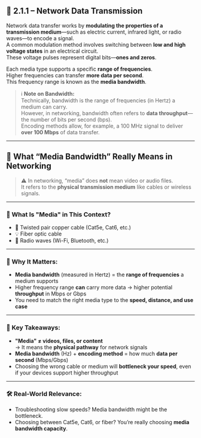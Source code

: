 ## 📡 2.1.1 – Network Data Transmission

Network data transfer works by **modulating the properties of a transmission medium**—such as electric current, infrared light, or radio waves—to encode a signal.  
A common modulation method involves switching between **low and high voltage states** in an electrical circuit.  
These voltage pulses represent digital bits—**ones and zeros**.

Each media type supports a specific **range of frequencies**.  
Higher frequencies can transfer **more data per second**.  
This frequency range is known as the **media bandwidth**.

> ℹ️ **Note on Bandwidth:**  
> Technically, bandwidth is the range of frequencies (in Hertz) a medium can carry.  
> However, in networking, bandwidth often refers to **data throughput**—the number of bits per second (bps).  
> Encoding methods allow, for example, a 100 MHz signal to deliver **over 100 Mbps** of data transfer.


---
## 🧠 What “Media Bandwidth” Really Means in Networking

> ⚠️ In networking, “media” does **not** mean video or audio files.  
> It refers to the **physical transmission medium** like cables or wireless signals.

---

### 📡 What Is "Media" in This Context?
- 🧵 Twisted pair copper cable (Cat5e, Cat6, etc.)
- 💡 Fiber optic cable
- 📡 Radio waves (Wi-Fi, Bluetooth, etc.)

---

### 🎯 Why It Matters:
- **Media bandwidth** (measured in Hertz) = the **range of frequencies** a medium supports  
- Higher frequency range **can** carry more data → higher potential **throughput** in Mbps or Gbps
- You need to match the right media type to the **speed, distance, and use case**

---

### 📌 Key Takeaways:
- **"Media" ≠ videos, files, or content**  
  → It means the **physical pathway** for network signals  
- **Media bandwidth** (Hz) + **encoding method** = how much **data per second** (Mbps/Gbps)
- Choosing the wrong cable or medium will **bottleneck your speed**, even if your devices support higher throughput

---

### 🛠️ Real-World Relevance:
- Troubleshooting slow speeds? Media bandwidth might be the bottleneck.
- Choosing between Cat5e, Cat6, or fiber? You’re really choosing **media bandwidth capacity**.


